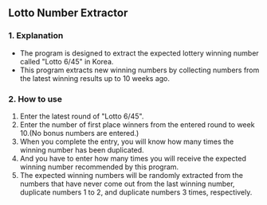 ## Lotto Number Extractor
### 1. Explanation
- The program is designed to extract the expected lottery winning number called "Lotto 6/45" in Korea.
- This program extracts new winning numbers by collecting numbers from the latest winning results up to 10 weeks ago.

### 2. How to use
1. Enter the latest round of "Lotto 6/45".
2. Enter the number of first place winners from the entered round to week 10.(No bonus numbers are entered.)
3. When you complete the entry, you will know how many times the winning number has been duplicated.
4. And you have to enter how many times you will receive the expected winning number recommended by this program.
5. The expected winning numbers will be randomly extracted from the numbers that have never come out from the last winning number, duplicate numbers 1 to 2, and duplicate numbers 3 times, respectively.
